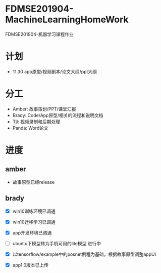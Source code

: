 # FDMSE201904-MachineLearningHomeWork
FDMSE201904-机器学习课程作业

# 计划
- 11.30 app原型/视频剧本/论文大纲/ppt大纲

# 分工
- Amber: 故事策划/PPT/课堂汇报
- Brady: Code/App原型/相关的流程和说明文档
- Tjl:   视频录制和后期处理
- Panda: Word论文

# 进度

## amber
- 故事原型已经release

## brady
- [x] win10训练环境已调通
- [x] win10迁移学习已调通
- [x] app开发环境已调通
- [ ] ubuntu下模型转为手机可用的lite模型 进行中
- [x] 以tensorflow/example中的posnet例程为基础，根据故事原型调整appUI
- [x] app1.0版本已上传

